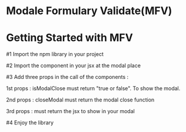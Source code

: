 # Modale Formulary Validate(MFV)

# Getting Started with MFV

#1 Import the npm library in your project

#2 Import the component in your jsx at the modal place

#3 Add three props in the call of the components : <ModalFormValidate isModalClose={isModalClose} closeModal={closeModal} children={children}/>

1st props : isModalClose must return "true or false". To show the modal.

2nd props : closeModal must return the modal close function

3rd props : must return the jsx to show in your modal

#4 Enjoy the library

